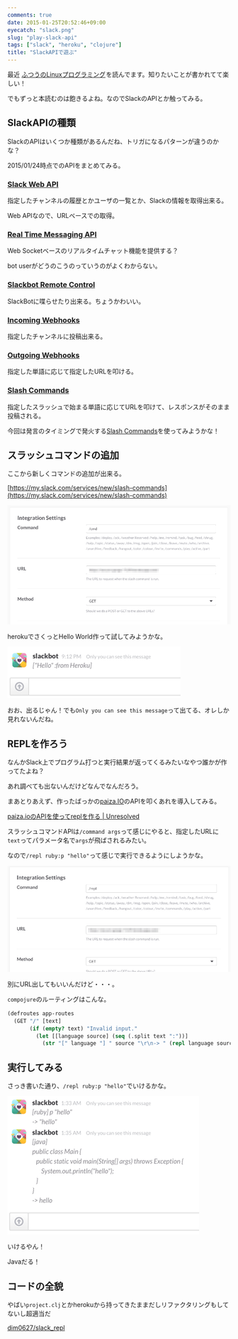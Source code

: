 ```yaml
---
comments: true
date: 2015-01-25T20:52:46+09:00
eyecatch: "slack.png"
slug: "play-slack-api"
tags: ["slack", "heroku", "clojure"]
title: "SlackAPIで遊ぶ"
---
```


最近
<a href="http://www.amazon.co.jp/gp/product/4797328355/ref=as_li_qf_sp_asin_tl?ie=UTF8&camp=247&creative=1211&creativeASIN=4797328355&linkCode=as2&tag=unresolved-22">ふつうのLinuxプログラミング</a><img src="http://ir-jp.amazon-adsystem.com/e/ir?t=unresolved-22&l=as2&o=9&a=4797328355" width="1" height="1" border="0" alt="" style="border:none !important; margin:0px !important; display:inline;" />を読んでます。知りたいことが書かれてて楽しい！

でもずっと本読むのは飽きるよね。なのでSlackのAPIとか触ってみる。

## SlackAPIの種類

SlackのAPIはいくつか種類があるんだね、トリガになるパターンが違うのかな？

2015/01/24時点でのAPIをまとめてみる。

### [Slack Web API](https://api.slack.com/web)

指定したチャンネルの履歴とかユーザの一覧とか、Slackの情報を取得出来る。

Web APIなので、URLベースでの取得。

### [Real Time Messaging API](https://api.slack.com/rtm)

Web Socketベースのリアルタイムチャット機能を提供する？

bot userがどうのこうのっていうのがよくわからない。

### [Slackbot Remote Control](https://api.slack.com/slackbot)

SlackBotに喋らせたり出来る。ちょうかわいい。

### [Incoming Webhooks](https://api.slack.com/incoming-webhooks)

指定したチャンネルに投稿出来る。

### [Outgoing Webhooks](https://api.slack.com/outgoing-webhooks)

指定した単語に応じて指定したURLを叩ける。

### [Slash Commands](https://api.slack.com/slash-commands)

指定したスラッシュで始まる単語に応じてURLを叩けて、レスポンスがそのまま投稿される。

今回は発言のタイミングで発火する[Slash Commands](https://api.slack.com/slash-commands)を使ってみようかな！

## スラッシュコマンドの追加

ここから新しくコマンドの追加が出来る。

[https://my.slack.com/services/new/slash-commands](https://my.slack.com/services/new/slash-commands)

[<img src="/images/2015-01-25/new_command.png" class="image" alt="new_command">](/images/2015-01-25/new_command.png)

herokuでさくっとHello World作って試してみようかな。

[<img src="/images/2015-01-25/command_test.png" class="image" alt="command_test">](/images/2015-01-25/command_test.png)

おお、出るじゃん！でも`Only you can see this message`って出てる、オレしか見れないんだね。

## REPLを作ろう

なんかSlack上でプログラム打つと実行結果が返ってくるみたいなやつ誰かが作ってたよね？

あれ調べても出ないんだけどなんでなんだろう。

まあとりあえず、作ったばっかの[paiza.IO](https://paiza.io/)のAPIを叩くあれを導入してみる。

[paiza.ioのAPIを使ってreplを作る | Unresolved](http://yet.unresolved.xyz/blog/2015/01/25/make-repl-using-the-paizaio/)

スラッシュコマンドAPIは`/command args`って感じにやると、指定したURLに`text`ってパラメータ名で`args`が飛ばされるみたい。

なので`/repl ruby:p "hello"`って感じで実行できるようにしようかな。

[<img src="/images/2015-01-25/slack_repl.png" class="image" alt="slack_repl">](/images/2015-01-25/slack_repl.png)

別にURL出してもいいんだけど・・・。

`compojure`のルーティングはこんな。

``` clojure
(defroutes app-routes
  (GET "/" [text]
       (if (empty? text) "Invalid input."
         (let [[language source] (seq (.split text ":"))]
           (str "[" language "] " source "\r\n-> " (repl language source))))))
```

## 実行してみる

さっき書いた通り、`/repl ruby:p "hello"`でいけるかな。

[<img src="/images/2015-01-25/slack_repl_run.png" class="image" alt="slack_repl_run">](/images/2015-01-25/slack_repl_run.png)

いけるやん！

Javaだる！

## コードの全貌

やばい`project.clj`とかherokuから持ってきたままだしリファクタリングもしてないし超適当だ

[dim0627/slack_repl](https://github.com/dim0627/slack_repl)


